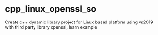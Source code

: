 # cpp_linux_openssl_so
Create c++ dynamic library project for Linux based platform using vs2019 with third party library openssl, learn example
